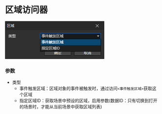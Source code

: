 # 区域访问器

![](img/region-getter.png)

### 参数

- 类型
  - 事件触发区域：区域对象的事件被触发时，通过访问`<事件触发区域>`获取这个区域
  - 指定区域ID：获取场景中预设的区域，启用参数(数据ID：只有切换到打开的场景时，才能从当前场景中获取区域列表)
